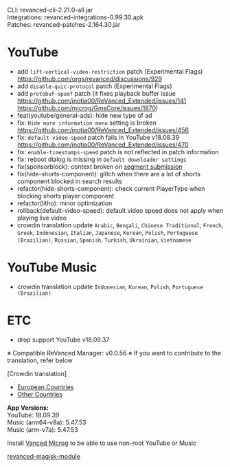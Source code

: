 CLI: revanced-cli-2.21.0-all.jar  
Integrations: revanced-integrations-0.99.30.apk  
Patches: revanced-patches-2.164.30.jar  

YouTube
==
- add `lift-vertical-video-restriction` patch (Experimental Flags) https://github.com/orgs/revanced/discussions/929
- add `disable-quic-protocol` patch (Experimental Flags)
- add `protobuf-spoof` patch (it fixes playback buffer issue https://github.com/inotia00/ReVanced_Extended/issues/141 https://github.com/microg/GmsCore/issues/1870)
- feat(youtube/general-ads): hide new type of ad
- fix: `Hide more information menu` setting is broken https://github.com/inotia00/ReVanced_Extended/issues/456
- fix: `default-video-speed` patch fails in YouTube v18.08.39 https://github.com/inotia00/ReVanced_Extended/issues/470
- fix: `enable-timestamps-speed` patch is not reflected in patch information
- fix: reboot dialog is missing in `Default downloader settings`
- fix(sponsorblock): context broken on [segment submission](https://www.reddit.com/r/revancedextended/comments/11pgnbh/12_im_too_stupid_to_submit_the_issue_on_github_so/)
- fix(hide-shorts-component): glitch when there are a lot of shorts component blocked in search results
- refactor(hide-shorts-component): check current PlayerType when blocking shorts player component
- refactor(litho): minor optimization
- rollback(default-video-speed): default video speed does not apply when playing live video
- crowdin translation update
`Arabic`, `Bengali`, `Chinese Traditional`, `French`, `Greek`, `Indonesian`, `Italian`, `Japanese`, `Korean`, `Polish`, `Portuguese (Brazilian)`, `Russian`, `Spanish`, `Turkish`, `Ukrainian`, `Vietnamese`


YouTube Music
==
- crowdin translation update
`Indonesian`, `Korean`, `Polish`, `Portuguese (Brazilian)`


ETC
==
- drop support YouTube v18.09.37

※ Compatible ReVanced Manager: v0.0.56
※ If you want to contribute to the translation, refer below

[Crowdin translation]
- [European Countries](https://crowdin.com/project/revancedextendedeu)
- [Other Countries](https://crowdin.com/project/revancedextended)
  
**App Versions:**  
YouTube: 18.09.39  
Music (arm64-v8a): 5.47.53  
Music (arm-v7a): 5.47.53  

Install [Vanced Microg](https://github.com/TeamVanced/VancedMicroG/releases) to be able to use non-root YouTube or Music  

[revanced-magisk-module](https://github.com/j-hc/revanced-magisk-module)  
